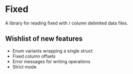 # Fixed

A library for reading fixed with / column delimited data files.

## Wishlist of new features

 - Enum variants wrapping a single struct
 - Fixed column offsets
 - Error messages for writing operations
 - Strict mode
 
